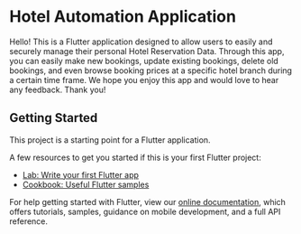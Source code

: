 # Hotel Automation Application

Hello! This is a Flutter application designed to allow users to easily and securely manage their personal Hotel Reservation Data. Through this app, you can easily make new bookings, update existing bookings, delete old bookings, and even browse booking prices at a specific hotel branch during a certain time frame. We hope you enjoy this app and would love to hear any feedback. Thank you!

## Getting Started

This project is a starting point for a Flutter application.

A few resources to get you started if this is your first Flutter project:

- [Lab: Write your first Flutter app](https://flutter.dev/docs/get-started/codelab)
- [Cookbook: Useful Flutter samples](https://flutter.dev/docs/cookbook)

For help getting started with Flutter, view our
[online documentation](https://flutter.dev/docs), which offers tutorials,
samples, guidance on mobile development, and a full API reference.
